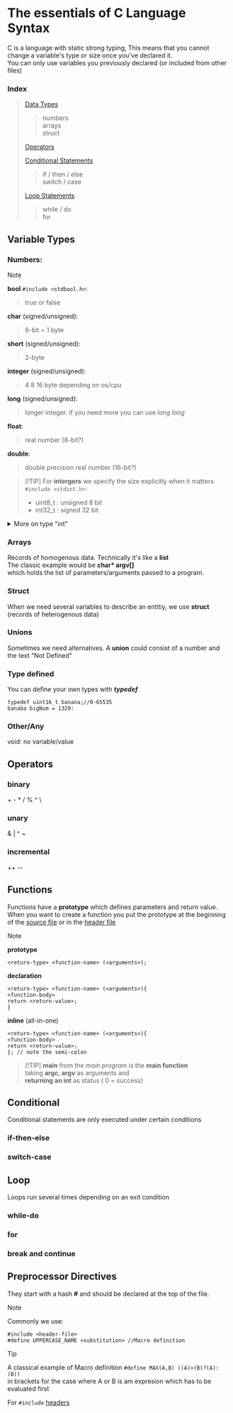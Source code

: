 # The essentials of C Language Syntax

C is a language with static strong typing,
This means that you cannot change a variable's type or size once you've declared it.\
You can only use variables you previously declared (or included from other files)
### Index

> [Data Types](#variable-types) 
>   >  numbers \
>   >  arrays \
>   >  struct 
>
> 
> [Operators](#operators) 
> 
> [Conditional Statements](#conditional) 
>  > if / then / else \
>  > switch / case
>  
> [Loop Statements](#loop)
>  > while / do \
>  > for
>  

## Variable Types

### Numbers:
> [!NOTE]
> **bool** `#include <stdbool.h>`:
>   > true or false 
> 
> **char** (signed/unsigned):
>   > 8-bit = 1 byte 
> 
> **short** (signed/unsigned):
>   > 2-byte 
> 
> **integer** (signed/unsigned):
>   > 4 8 16 byte depending on os/cpu 
> 
> **long** (signed/unsigned):
>   > longer integer. if you need more you can use _long long_
> 
> **float**:
>   > real number (8-bit?)
> 
> **double**:
>   > double precision real number (16-bit?)
>   

>  [!TIP]
>  For **intergers** we specify the size explicitly when it matters `#include <stdint.h>`:
>  -  uint8_t : unsigned 8 bit
>  -  int32_t : signed 32 bit
>    

<details>
<summary> More on type "int" </summary>
Check man stdint.h
  
Integers can be prefixed with _unsigned_
- As an example take _char_ which is 8 bit long, 2^8 = 256 values
  - char is from -128 to 127  [ -(2^8) /2 ; ((2^8) /2)-1 ]
  - unsigned char from 0 to 255 [ 0 ; (2^8)-1 ]

Integers can be:
- long (l)
- unsigned long (ul)
- long long (ll)
- unsigned long long (ull)
If you want to know how many bits they are, you can call the _sizeof() function_
</details>

### Arrays
Records of homogenous data. Technically it's like a **list**\
The classic example would be **char\* argv[]**\
which holds the list of parameters/arguments passed to a program.

### Struct
When we need several variables to describe an entitiy, we use **struct** (records of heterogenous data)

### Unions
Sometimes we need alternatives. A **union** could consist of a number and the text "Not Defined"

### Type defined
You can define your own types with **_typedef_**
```
typedef uint16_t banana;//0-65535
banaba bigNum = 1329:
```

### Other/Any
void: no variable/value

## Operators

### binary
\+ \- \* / % ^ \
### unary
& | ^  ~
### incremental
\++ \--


## Functions
Functions have a **prototype** which defines parameters and return value.
When you want to create a function you put the prototype at the beginning of the [source file](C_Files.md#source) or in the [header file](C_Files.md#header)
> [!NOTE]
> **prototype**
>  ```
>  <return-type> <function-name> (<arguments>);
>  ```
>
> **declaration**
>  ``` 
>  <return-type> <function-name> (<arguments>){
>  <function-body>
>  return <return-value>;
>  }
>  ```
>
> **inline** (all-in-one)
>  ```
>  <return-type> <function-name> (<arguments>){
>  <function-body>
>  return <return-value>;
>  }; // note the semi-colon
>  ```
>

>  [!TIP]
>  **main** from the _main program_ is the **main function** \
>  taking **argc, argv** as arguments and \
>  **returning an int** as status  ( 0 = success)
>    

## Conditional

Conditional statements are only executed under certain conditions

### if-then-else

### switch-case

## Loop
Loops run several times depending on an exit condition

### while-do

### for

### break and continue


## Preprocessor Directives
They start with a hash **#** and should be declared at the top of the file.
> [!NOTE]
> Commonly we use:
> ```
> #include <header-file> 
> #define UPPERCASE_NAME <substitution> //Macro definition
> ```
>

> [!TIP]
>  A classical example of Macro definition 
>  `#define MAX(A,B) ((A)>(B)?(A):(B))` \
>  in brackets for the case where A or B is am expresion which has to be evaluated first
>
>  For `#include` [headers](C_Files.md#header)
> 
